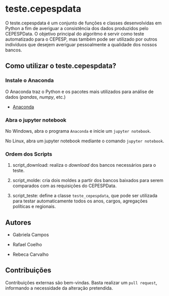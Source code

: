 # teste.cepespdata

O teste.cepespdata é um conjunto de funções e classes desenvolvidas em Python a fim de averiguar a consistência dos dados produzidos pelo CEPESPData. O objetivo principal do algoritmo é servir como teste automatizado para o CEPESP, mas também pode ser utilizado por outros indivíduos que desejem averiguar pessoalmente a qualidade dos nossos bancos.

## Como utilizar o teste.cepespdata?

### Instale o Anaconda

O Anaconda traz o Python e os pacotes mais utilizados para análise de dados (_pandas_, _numpy_, etc.)

- [Anaconda](https://www.anaconda.com/download/#linux)

### Abra o jupyter notebook

No Windows, abra o programa `Anaconda` e inicie um `jupyter notebook`.

No Linux, abra um jupyter notebook mediante o comando `jupyter notebook`.

### Ordem dos Scripts

1. script_download: realiza o _download_ dos bancos necessários para o teste.

2. script_molde: cria dois moldes a partir dos bancos baixados para serem comparados com as requisições do CEPESPData.

3. script_teste: define a classe `teste_cepespdata`, que pode ser utilizada para testar automaticamente todos os anos, cargos, agregações políticas e regionais.

## Autores

- Gabriela Campos

- Rafael Coelho

- Rebeca Carvalho

## Contribuições

Contribuições externas são bem-vindas. Basta realizar um `pull request`, informando a necessidade da alteração pretendida.